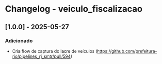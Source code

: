 # Changelog - veiculo_fiscalizacao

## [1.0.0] - 2025-05-27

### Adicionado

- Cria flow de captura do lacre de veículos (https://github.com/prefeitura-rio/pipelines_rj_smtr/pull/594)